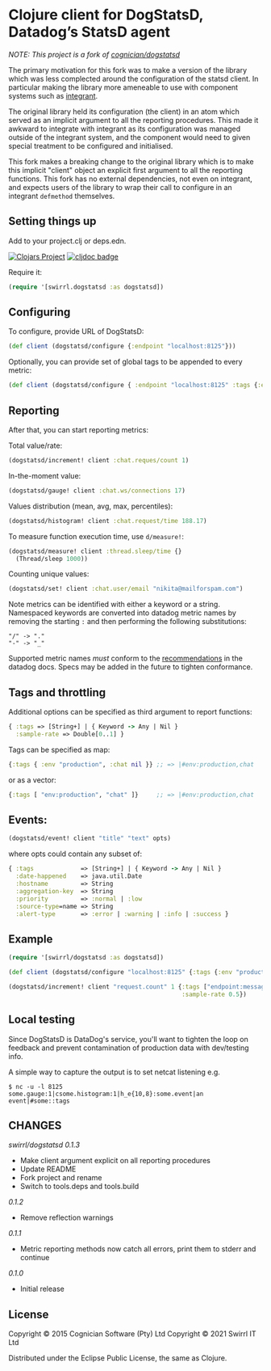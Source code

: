 # Clojure client for DogStatsD, Datadog’s StatsD agent

*NOTE: This project is a fork of [cognician/dogstatsd](https://github.com/Cognician/dogstatsd-clj)*

The primary motivation for this fork was to make a version of the
library which was less complected around the configuration of the
statsd client. In particular making the library more ameneable to use
with component systems such as [integrant](https://github.com/weavejester/integrant).

The original library held its configuration (the client) in an atom
which served as an implicit argument to all the reporting procedures.
This made it awkward to integrate with integrant as its configuration
was managed outside of the integrant system, and the component would
need to given special treatment to be configured and initialised.

This fork makes a breaking change to the original library which is to
make this implicit "client" object an explicit first argument to all
the reporting functions.  This fork has no external dependencies, not
even on integrant, and expects users of the library to wrap their call
to configure in an integrant `defmethod` themselves.

## Setting things up

Add to your project.clj or deps.edn.

[![Clojars Project](https://img.shields.io/clojars/v/io.github.swirrl/dogstatsd.svg)](https://clojars.org/io.github.swirrl/dogstatsd) [![cljdoc badge](https://cljdoc.org/badge/io.github.swirrl/dogstatsd)](https://cljdoc.org/d/io.github.swirrl/dogstatsd)

Require it:

```clj
(require '[swirrl.dogstatsd :as dogstatsd])
```


## Configuring

To configure, provide URL of DogStatsD:

```clj
(def client (dogstatsd/configure {:endpoint "localhost:8125"}))
```

Optionally, you can provide set of global tags to be appended to every metric:

```clj
(def client (dogstatsd/configure { :endpoint "localhost:8125" :tags {:env "production", :project "Secret"} }))
```


## Reporting

After that, you can start reporting metrics:

Total value/rate:

```clj
(dogstatsd/increment! client :chat.reques/count 1)
```

In-the-moment value:

```clj
(dogstatsd/gauge! client :chat.ws/connections 17)
```

Values distribution (mean, avg, max, percentiles):

```clj
(dogstatsd/histogram! client :chat.request/time 188.17)
```

To measure function execution time, use `d/measure!`:

```clj
(dogstatsd/measure! client :thread.sleep/time {}
  (Thread/sleep 1000))
```

Counting unique values:

```clj
(dogstatsd/set! client :chat.user/email "nikita@mailforspam.com")
```

Note metrics can be identified with either a keyword or a string.
Namespaced keywords are converted into datadog metric names by
removing the starting `:` and then performing the following
substitutions:

```
"/" -> "."
"-" -> "_"
```

Supported metric names _must_ conform to the
[recommendations](https://docs.datadoghq.com/developers/guide/what-best-practices-are-recommended-for-naming-metrics-and-tags/)
in the datadog docs. Specs may be added in the future to tighten
conformance.

## Tags and throttling

Additional options can be specified as third argument to report functions:

```clj
{ :tags => [String+] | { Keyword -> Any | Nil }
  :sample-rate => Double[0..1] }
```

Tags can be specified as map:

```clj
{:tags { :env "production", :chat nil }} ;; => |#env:production,chat
```

or as a vector:

```clj
{:tags [ "env:production", "chat" ]}     ;; => |#env:production,chat
```


## Events:

```clj
(dogstatsd/event! client "title" "text" opts)
```

where opts could contain any subset of:

```clj
{ :tags             => [String+] | { Keyword -> Any | Nil }
  :date-happened    => java.util.Date
  :hostname         => String
  :aggregation-key  => String
  :priority         => :normal | :low
  :source-type=name => String
  :alert-type       => :error | :warning | :info | :success }
```


## Example

```clj
(require '[swirrl/dogstatsd :as dogstatsd])

(def client (dogstatsd/configure "localhost:8125" {:tags {:env "production"}}))

(dogstatsd/increment! client "request.count" 1 {:tags ["endpoint:messages__list"]
                                                :sample-rate 0.5})
```

## Local testing

Since DogStatsD is DataDog's service, you'll want to tighten the loop
on feedback and prevent contamination of production data with
dev/testing info.

A simple way to capture the output is to set netcat listening e.g.

```
$ nc -u -l 8125
some.gauge:1|csome.histogram:1|h_e{10,8}:some.event|an event|#some::tags
```

## CHANGES

*swirrl/dogstatsd 0.1.3*

- Make client argument explicit on all reporting procedures
- Update README
- Fork project and rename
- Switch to tools.deps and tools.build


*0.1.2*

- Remove reflection warnings

*0.1.1*

- Metric reporting methods now catch all errors, print them to stderr and continue

*0.1.0*

- Initial release

## License

Copyright © 2015 Cognician Software (Pty) Ltd
Copyright © 2021 Swirrl IT Ltd

Distributed under the Eclipse Public License, the same as Clojure.
